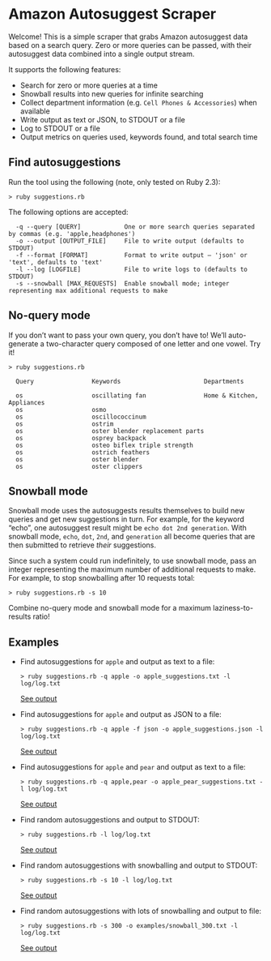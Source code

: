 # Amazon Autosuggest Scraper

Welcome! This is a simple scraper that grabs Amazon autosuggest data based on a search query. Zero or more queries can be passed, with their autosuggest data combined into a single output stream.

It supports the following features:

* Search for zero or more queries at a time
* Snowball results into new queries for infinite searching
* Collect department information (e.g. `Cell Phones & Accessories`) when available
* Write output as text or JSON, to STDOUT or a file
* Log to STDOUT or a file
* Output metrics on queries used, keywords found, and total search time

## Find autosuggestions

Run the tool using the following (note, only tested on Ruby 2.3):

```
> ruby suggestions.rb
```

The following options are accepted:

```
  -q --query [QUERY]            One or more search queries separated by commas (e.g. 'apple,headphones')
  -o --output [OUTPUT_FILE]     File to write output (defaults to STDOUT)
  -f --format [FORMAT]          Format to write output – 'json' or 'text', defaults to 'text'
  -l --log [LOGFILE]            File to write logs to (defaults to STDOUT)
  -s --snowball [MAX_REQUESTS]  Enable snowball mode; integer representing max additional requests to make
```

## No-query mode

If you don’t want to pass your own query, you don’t have to! We’ll auto-generate a two-character query composed of one letter and one vowel. Try it!

```
> ruby suggestions.rb

  Query                Keywords                       Departments

  os                   oscillating fan                Home & Kitchen, Appliances
  os                   osmo
  os                   oscillococcinum
  os                   ostrim
  os                   oster blender replacement parts
  os                   osprey backpack
  os                   osteo biflex triple strength
  os                   ostrich feathers
  os                   oster blender
  os                   oster clippers
```

## Snowball mode
Snowball mode uses the autosuggests results themselves to build new queries and get new suggestions in turn. For example, for the keyword “echo”, one autosuggest result might be `echo dot 2nd generation`. With snowball mode, `echo`, `dot`, `2nd`, and `generation` all become queries that are then submitted to retrieve *their* suggestions.

Since such a system could run indefinitely, to use snowball mode, pass an integer representing the maximum number of additional requests to make. For example, to stop snowballing after 10 requests total:

```
> ruby suggestions.rb -s 10
```

Combine no-query mode and snowball mode for a maximum laziness-to-results ratio!

## Examples

* Find autosuggestions for `apple` and output as text to a file:

  ```
  > ruby suggestions.rb -q apple -o apple_suggestions.txt -l log/log.txt 
  ```

  [See output](https://github.com/joshleitzel/amazon_scraper/blob/master/examples/apple_suggestions.txt)

* Find autosuggestions for `apple` and output as JSON to a file:

  ```
  > ruby suggestions.rb -q apple -f json -o apple_suggestions.json -l log/log.txt 
  ```

  [See output](https://github.com/joshleitzel/amazon_scraper/blob/master/examples/apple_suggestions.json)

* Find autosuggestions for `apple` and `pear` and output as text to a file:

  ```
  > ruby suggestions.rb -q apple,pear -o apple_pear_suggestions.txt -l log/log.txt 
  ```

  [See output](https://github.com/joshleitzel/amazon_scraper/blob/master/examples/apple_pear_suggestions.txt)

* Find random autosuggestions and output to STDOUT:

  ```
  > ruby suggestions.rb -l log/log.txt
  ```

  [See output](https://github.com/joshleitzel/amazon_scraper/blob/master/examples/random.txt)

* Find random autosuggestions with snowballing and output to STDOUT:

  ```
  > ruby suggestions.rb -s 10 -l log/log.txt 
  ```

  [See output](https://github.com/joshleitzel/amazon_scraper/blob/master/examples/random_snowballing.txt)

* Find random autosuggestions with lots of snowballing and output to file:

  ```
  > ruby suggestions.rb -s 300 -o examples/snowball_300.txt -l log/log.txt 
  ```

  [See output](https://github.com/joshleitzel/amazon_scraper/blob/master/examples/snowball_300.txt)
